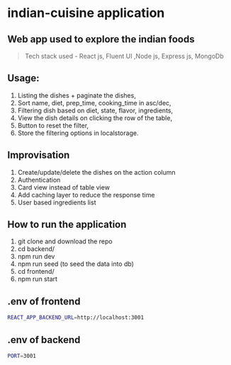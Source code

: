 # indian-cuisine application

## Web app used to explore the indian foods
>Tech stack used - React js, Fluent UI ,Node js, Express js, MongoDb


## Usage:
1. Listing the dishes + paginate the dishes,
2. Sort name, diet, prep_time, cooking_time in asc/dec,
3. Filtering dish based on diet, state, flavor, ingredients,
4. View the dish details on clicking the row of the table,
5. Button to reset the filter,
6. Store the filtering options in localstorage.


## Improvisation
1. Create/update/delete the dishes on the action column
2. Authentication
3. Card view instead of table view
4. Add caching layer to reduce the response time
5. User based ingredients list

## How to run the application
1. git clone and download the repo
2. cd backend/
3. npm run dev
4. npm run seed (to seed the data into db)
5. cd frontend/
6. npm run start


## .env of frontend
```sh
REACT_APP_BACKEND_URL=http://localhost:3001
```

## .env of backend
```sh
PORT=3001
```

